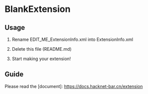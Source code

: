 # BlankExtension

## Usage

1. Rename EDIT_ME_ExtensionInfo.xml into ExtensionInfo.xml

2. Delete this file (README.md)

3. Start making your extension!

## Guide

Please read the [document]: https://docs.hacknet-bar.cn/extension

   